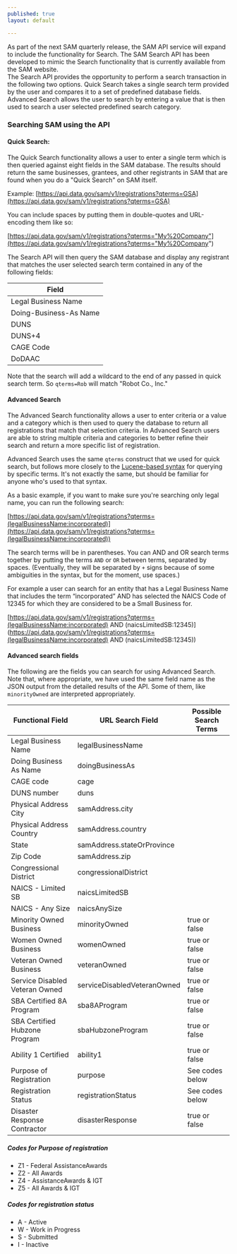 ```yaml
---
published: true
layout: default

---
```


As part of the next SAM quarterly release, the SAM API service will expand to include the functionality for Search.  The SAM Search API has been developed to mimic the Search functionality that is currently available from the SAM website.  
The Search API provides the opportunity to perform a search transaction in the following two options. Quick Search takes a single search term provided by the user and compares it to a set of predefined database fields.  Advanced Search allows the user to search by entering a value that is then used to search a user selected predefined search category. 

### Searching SAM using the API

#### Quick Search:

The Quick Search functionality allows a user to enter a single term which is then queried against eight fields in the SAM database.  The results should return the same businesses, grantees, and other registrants in SAM that are found when you do a "Quick Search" on SAM itself.

Example: [https://api.data.gov/sam/v1/registrations?qterms=GSA](https://api.data.gov/sam/v1/registrations?qterms=GSA)

You can include spaces by putting them in double-quotes and URL-encoding them like so:

[https://api.data.gov/sam/v1/registrations?qterms="My%20Company"](https://api.data.gov/sam/v1/registrations?qterms="My%20Company")

The Search API will then query the SAM database and display any registrant that matches the user selected search term contained in any of the following fields: 

| Field                  |
|------------------------|
| Legal Business Name    |
| Doing-Business-As Name |
| DUNS                   |
| DUNS+4                 |
| CAGE Code              |
| DoDAAC                 |

Note that the search will add a wildcard to the end of any passed in quick search term. So ```qterms=Rob``` will match "Robot Co., Inc."

#### Advanced Search

The Advanced Search functionality allows a user to enter criteria or a value and a category which is then used to query the database to return all registrations that match that selection criteria.  In Advanced Search users are able to string multiple criteria and categories to better refine their search and return a more specific list of registration.

Advanced Search uses the same ```qterms``` construct that we used for quick search, but follows more closely to the [Lucene-based syntax](http://lucene.apache.org/core/2_9_4/queryparsersyntax.html) for querying by specific terms. It's not exactly the same, but should be familiar for anyone who's used to that syntax.

As a basic example, if you want to make sure you're searching only legal name, you can run the following search:

[https://api.data.gov/sam/v1/registrations?qterms=(legalBusinessName:incorporated)](https://api.data.gov/sam/v1/registrations?qterms=(legalBusinessName:incorporated))

The search terms will be in parentheses. You can AND and OR search terms together by putting the terms ``` AND ``` or ``` OR ``` between terms, separated by spaces. (Eventually, they will be separated by ```+``` signs because of some ambiguities in the syntax, but for the moment, use spaces.)

For example a user can search for an entity that has a Legal Business Name that includes the term “incorporated” AND has selected the NAICS Code of 12345 for which they are considered to be a Small Business for.  

[https://api.data.gov/sam/v1/registrations?qterms=(legalBusinessName:incorporated) AND (naicsLimitedSB:12345)](https://api.data.gov/sam/v1/registrations?qterms=(legalBusinessName:incorporated) AND (naicsLimitedSB:12345))

#### Advanced search fields

The following are the fields you can search for using Advanced Search. Note that, where appropriate, we have used the same field name as the JSON output from the detailed results of the API. Some of them, like ```minorityOwned``` are interpreted appropriately.

| Functional Field               | URL Search Field            | Possible Search Terms             |
|--------------------------------|-----------------------------|-----------------------------------|
| Legal Business Name            | legalBusinessName           |                                   |
| Doing Business As Name         | doingBusinessAs             |                                   |
| CAGE code                      | cage                        |                                   |
| DUNS number                    | duns                        |                                   |
| Physical Address City          | samAddress.city             |                                   |
| Physical Address Country       | samAddress.country          |                                   |
| State                          | samAddress.stateOrProvince  |                                   |
| Zip Code                       | samAddress.zip              |                                   |
| Congressional District         | congressionalDistrict       |                                   |
| NAICS - Limited SB             | naicsLimitedSB              |                                   |
| NAICS - Any Size               | naicsAnySize                |                                   |
| Minority Owned Business        | minorityOwned               | true or false                     |
| Women Owned Business           | womenOwned                  | true or false                     |
| Veteran Owned Business         | veteranOwned                | true or false                     |
| Service Disabled Veteran Owned | serviceDisabledVeteranOwned | true or false                     |
| SBA Certified 8A Program       | sba8AProgram                | true or false                     |
| SBA Certified Hubzone Program  | sbaHubzoneProgram           | true or false                     |
| Ability 1 Certified            | ability1                    | true or false                     |
| Purpose of Registration        | purpose                     | See codes below                   |
| Registration Status            | registrationStatus          | See codes below                   |
| Disaster Response Contractor   | disasterResponse            | true or false                     |

##### Codes for Purpose of registration

<ul>
<li>Z1 - Federal AssistanceAwards</li>     
<li>Z2 - All Awards</li>
<li>Z4 - AssistanceAwards & IGT</li>
<li>Z5 - All Awards & IGT</li></ul> 

##### Codes for registration status

<ul><li>A - Active</li>
<li>W - Work in Progress</li>
<li>S - Submitted</li>
<li>I - Inactive</li></ul>  
